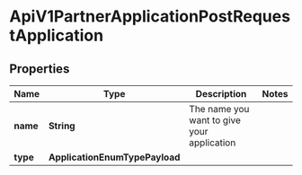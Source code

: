 

# ApiV1PartnerApplicationPostRequestApplication


## Properties

| Name | Type | Description | Notes |
|------------ | ------------- | ------------- | -------------|
|**name** | **String** | The name you want to give your application |  |
|**type** | **ApplicationEnumTypePayload** |  |  |



